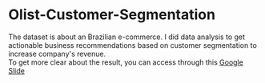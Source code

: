 # Olist-Customer-Segmentation
The dataset is about an Brazilian e-commerce. I did data analysis to get actionable business recommendations based on customer segmentation to increase company's revenue.
<br>To get more clear about the result, you can access through this <a href="https://docs.google.com/presentation/d/1ChzaBBCMIX9KTC3VPQWYCEmms_i6CpE1-5GPKsjFtWs/edit?usp=sharing" target="_blank">Google Slide</a>
